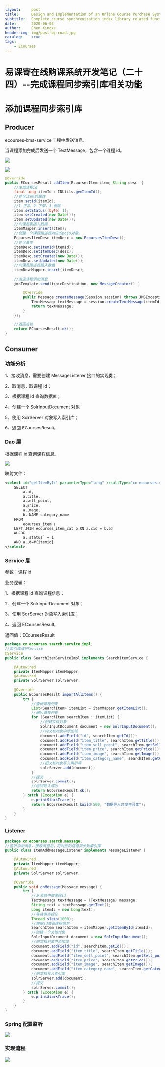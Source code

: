 ```yaml
---
layout:     post
title:      Design and Implementation of an Online Course Purchase System(24)
subtitle:   Complete course synchronization index library related functions
date:       2020-06-03
author:     Chen Xingxu
header-img: img/post-bg-road.jpg
catalog:    true
tags:
    - ECourses
---
```


# 易课寄在线购课系统开发笔记（二十四）--完成课程同步索引库相关功能

# 添加课程同步索引库

## Producer

ecourses-bms-service 工程中发送消息。

当课程添加完成后发送一个 TextMessage，包含一个课程 id。

![](/img-post/2020-06-03-ecourses-common/09-01.jpg)

![](/img-post/2020-06-03-ecourses-common/09-02.jpg)

```java
@Override
public ECoursesResult addItem(EcoursesItem item, String desc) {
    //生成课程id
    final long itemId = IDUtils.genItemId();
    //补全item的属性
    item.setId(itemId);
    //1-正常，2-下架，3-删除
    item.setStatus((byte) 1);
    item.setCreated(new Date());
    item.setUpdated(new Date());
    //向课程表插入数据
    itemMapper.insert(item);
    //创建一个课程描述表对应的pojo对象。
    EcoursesItemDesc itemDesc = new EcoursesItemDesc();
    //补全属性
    itemDesc.setItemId(itemId);
    itemDesc.setItemDesc(desc);
    itemDesc.setCreated(new Date());
    itemDesc.setUpdated(new Date());
    //向课程描述表插入数据
    itemDescMapper.insert(itemDesc);
    
    //发送课程添加消息
    jmsTemplate.send(topicDestination, new MessageCreator() {

        @Override
        public Message createMessage(Session session) throws JMSException {
            TextMessage textMessage = session.createTextMessage(itemId + "");
            return textMessage;
        }
    });

    //返回成功
    return ECoursesResult.ok();
}
```

## Consumer

### 功能分析

1、接收消息，需要创建 MessageListener 接口的实现类；

2、取消息，取课程 id；

3、根据课程 id 查询数据库；

4、创建一个 SolrInputDocument 对象；

5、使用 SolrServer 对象写入索引库；

6、返回 ECoursesResult。

### Dao 层

根据课程 id 查询课程信息。

![](/img-post/2020-06-03-ecourses-common/09-03.jpg)

映射文件：

```xml
<select id="getItemById" parameterType="long" resultType="cn.ecourses.common.pojo.SearchItem">
    SELECT
        a.id,
        a.title,
        a.sell_point,
        a.price,
        a.image,
        b. NAME category_name
    FROM
        ecourses_item a
    LEFT JOIN ecourses_item_cat b ON a.cid = b.id
    WHERE
        a.`status` = 1
    AND a.id=#{itemid}
</select>
```

### Service 层

参数：课程 id

业务逻辑：

1、根据课程 id 查询课程信息；

2、创建一个 SolrInputDocument 对象；

3、使用 SolrServer 对象写入索引库；

4、返回 ECoursesResult。

返回值：ECoursesResult

```java
package cn.ecourses.search.service.impl;
//索引库维护Service
@Service
public class SearchItemServiceImpl implements SearchItemService {

	@Autowired
	private ItemMapper itemMapper;
	@Autowired
	private SolrServer solrServer;
	
	@Override
	public ECoursesResult importAllItems() {
		try {
			//查询课程列表
			List<SearchItem> itemList = itemMapper.getItemList();
			//遍历课程列表
			for (SearchItem searchItem : itemList) {
				//创建文档对象
				SolrInputDocument document = new SolrInputDocument();
				//向文档对象中添加域
				document.addField("id", searchItem.getId());
				document.addField("item_title", searchItem.getTitle());
				document.addField("item_sell_point", searchItem.getSell_point());
				document.addField("item_price", searchItem.getPrice());
				document.addField("item_image", searchItem.getImage());
				document.addField("item_category_name", searchItem.getCategory_name());
				//把文档对象写入索引库
				solrServer.add(document);
			}
			//提交
			solrServer.commit();
			//返回导入成功
			return ECoursesResult.ok();
		} catch (Exception e) {
			e.printStackTrace();
			return ECoursesResult.build(500, "数据导入时发生异常");		
		}
	}
}
```

### Listener

```java
package cn.ecourses.search.message;
//监听添加消息，接收消息后，将对应的信息同步到索引库
public class ItemAddMessageListener implements MessageListener {
	
	@Autowired
	private ItemMapper itemMapper;
	@Autowired
	private SolrServer solrServer;

	@Override
	public void onMessage(Message message) {
		try {
			//从消息中取课程id
			TextMessage textMessage = (TextMessage) message;
			String text = textMessage.getText();
			Long itemId = new Long(text);
			//等待事务提交
			Thread.sleep(1000);
			//根据id查询课程信息
			SearchItem searchItem = itemMapper.getItemById(itemId);
			//创建一个文档对象
			SolrInputDocument document = new SolrInputDocument();
			//向文档对象中添加域
			document.addField("id", searchItem.getId());
			document.addField("item_title", searchItem.getTitle());
			document.addField("item_sell_point", searchItem.getSell_point());
			document.addField("item_price", searchItem.getPrice());
			document.addField("item_image", searchItem.getImage());
			document.addField("item_category_name", searchItem.getCategory_name());
			//把文档写入索引库
			solrServer.add(document);
			//提交
			solrServer.commit();
		} catch (Exception e) {
			e.printStackTrace();
		}
	}
}
```

### Spring 配置监听

![](/img-post/2020-06-03-ecourses-common/09-04.jpg)

### 实现流程

![](/img-post/2020-06-03-ecourses-common/09-05.jpg)